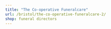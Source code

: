 ```yaml
---
title: "The Co-operative Funeralcare"
url: /bristol/the-co-operative-funeralcare-2/
shop: funeral directors
---
```


